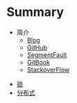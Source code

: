 # Summary

- 简介
	- [Blog](http://www.cnblogs.com/runforlove)
	- [GitHub](http://github.com/runforlove)
	- [SegmentFault](https://segmentfault.com/u/runforlove)
	- [GitBook](https://www.gitbook.com/@runforlove)
	- [StackoverFlow]()
* [锁](chapter1.md)
* [分布式]()


